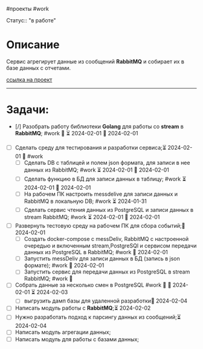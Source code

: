 #проекты
#work

Статус:: "в работе"
# Описание
Сервис агрегирует данные из сообщений __RabbitMQ__ и собирает их в базе данных с отчетами.

[ссылка на проект](https://github.com/SouthUral/agg-data-per-shift)

___

# Задачи:
- [/] Разобрать работу библиотеки __Golang__  для работы со __stream__ в __RabbitMQ__; #work  🔼 ⏳ 2024-02-01 📅 2024-02-01
- [ ] Сделать среду для тестирования и разработки сервиса;⏳ 2024-02-01 🔼 #work 
	- [ ] Сделать DB с таблицей и полем json  формата, для записи в нее данных из RabbitMQ; #work  ⏳ 2024-02-01 📅 2024-02-01
	- [ ] Сделать функцию в БД для записи данных в таблицу; #work  ⏳ 2024-02-01 📅 2024-02-01
	- [ ] На рабочем ПК настроить messdelive для записи данных и RabbitMQ в локальную DB; #work  ⏳ 2024-01-31
	- [ ] Сделать сервис чтения данных из PostgreSQL и записи данных в stream RabbitMQ; #work  ⏳ 2024-02-01 📅 2024-02-01
- [ ] Развернуть тестовую среду на рабочем ПК для сбора событий;📅 2024-02-01 
	- [ ] Создать  docker-compose c messDeliv, RabbitMQ с настроенной очередью и включенным stream,PostgreSQl и сервисом передачи данных из PostgreSQL в RabbitMQ; #work  📅 2024-02-01 
	- [ ] Запустить messDeliv для записи данных в БД (запись в json формате); #work  📅 2024-02-01 
	- [ ] Запустить сервис для передачи данных из PostgreSQL в stream RabbitMQ; #work  📅 
- [ ] Собрать данные за несколько смен в PostgreSQL #work   🔼 🛫 2024-02-01 ⏳ 2024-02-03
	- [ ] выгрузить дамп базы для удаленной разработки📅 2024-02-04 
- [ ] Написать модуль работы с __RabbitMQ__;⏳ 2024-02-02 
- [ ] Нужно разработать подход к парсингу данных из сообщений;⏳ 2024-02-04 
- [ ] Написать модуль агрегации данных;
- [ ] Написать модуль для работы с базами данных;